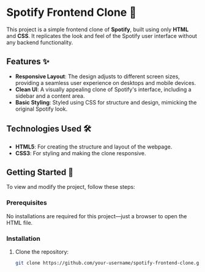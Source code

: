 # Spotify Frontend Clone 🎵

This project is a simple frontend clone of **Spotify**, built using only **HTML** and **CSS**. It replicates the look and feel of the Spotify user interface without any backend functionality.

## Features ✨
- **Responsive Layout**: The design adjusts to different screen sizes, providing a seamless user experience on desktops and mobile devices.
- **Clean UI**: A visually appealing clone of Spotify's interface, including a sidebar and a content area.
- **Basic Styling**: Styled using CSS for structure and design, mimicking the original Spotify look.

## Technologies Used 🛠️
- **HTML5**: For creating the structure and layout of the webpage.
- **CSS3**: For styling and making the clone responsive.

## Getting Started 🚀
To view and modify the project, follow these steps:

### Prerequisites
No installations are required for this project—just a browser to open the HTML file.

### Installation
1. Clone the repository:
   ```bash
   git clone https://github.com/your-username/spotify-frontend-clone.git

